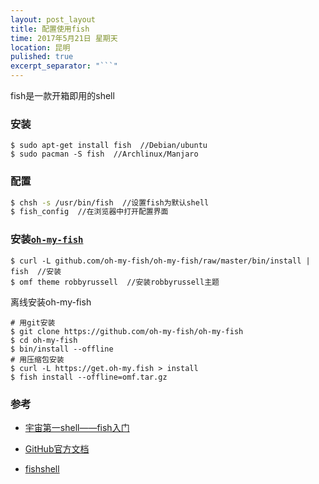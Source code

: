 ```yaml
---
layout: post_layout
title: 配置使用fish
time: 2017年5月21日 星期天
location: 昆明
pulished: true
excerpt_separator: "```"
---
```


fish是一款开箱即用的shell

### 安装

```shell
$ sudo apt-get install fish  //Debian/ubuntu
$ sudo pacman -S fish  //Archlinux/Manjaro
```

### 配置

```bash
$ chsh -s /usr/bin/fish  //设置fish为默认shell
$ fish_config  //在浏览器中打开配置界面
```

### 安装[`oh-my-fish`](https://github.com/oh-my-fish/oh-my-fish/blob/master/docs/zh-CN/README.md)

```shell
$ curl -L github.com/oh-my-fish/oh-my-fish/raw/master/bin/install | fish  //安装
$ omf theme robbyrussell  //安装robbyrussell主题
```

离线安装oh-my-fish

```shell
# 用git安装
$ git clone https://github.com/oh-my-fish/oh-my-fish
$ cd oh-my-fish
$ bin/install --offline
# 用压缩包安装
$ curl -L https://get.oh-my.fish > install
$ fish install --offline=omf.tar.gz
```

### 参考

- [宇宙第一shell——fish入门](http://www.jianshu.com/p/7ffd9d1af788)

- [GitHub官方文档](https://github.com/oh-my-fish/oh-my-fish/blob/master/README.md)

- [fishshell](https://fishshell.com/docs/current/tutorial.html)